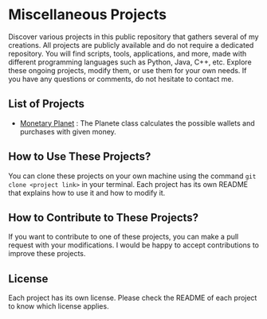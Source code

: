# Miscellaneous Projects

Discover various projects in this public repository that gathers several of my creations. All projects are publicly available and do not require a dedicated repository. You will find scripts, tools, applications, and more, made with different programming languages such as Python, Java, C++, etc. Explore these ongoing projects, modify them, or use them for your own needs. If you have any questions or comments, do not hesitate to contact me.

## List of Projects

- [Monetary Planet](/MonetaryPlanet) : The Planete class calculates the possible wallets and purchases with given money.

## How to Use These Projects?

You can clone these projects on your own machine using the command ```git clone <project link>``` in your terminal. Each project has its own README that explains how to use it and how to modify it.

## How to Contribute to These Projects?

If you want to contribute to one of these projects, you can make a pull request with your modifications. I would be happy to accept contributions to improve these projects.

## License

Each project has its own license. Please check the README of each project to know which license applies.
